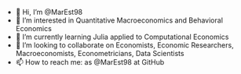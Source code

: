 - 👋 Hi, I’m @MarEst98
- 👀 I’m interested in Quantitative Macroeconomics and Behavioral Economics
- 🌱 I’m currently learning Julia applied to Computational Economics
- 💞️ I’m looking to collaborate on Economists, Economic Researchers, Macroeconomists, Econometricians, Data Scientists
- 📫 How to reach me: as @MarEst98 at GitHub

<!---
MarEst98/MarEst98 is a ✨ special ✨ repository because its `README.md` (this file) appears on your GitHub profile.
You can click the Preview link to take a look at your changes.
--->
